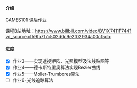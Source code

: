 #### 介绍

GAMES101 课后作业

课程B站地址：https://www.bilibili.com/video/BV1X7411F744?vd_source=f59fa717c502d0c9e2f02934a00cf5cb

#### 进度

- [x] 作业3——实现透视矩阵、光照模型及法线贴图等
- [x] 作业4——德卡斯特里奥算法实现Bezier曲线
- [x] 作业5——Moller-Trumbores算法
- [ ] 作业6-光线追踪算法